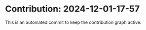 # Contribution: 2024-12-01-17-57
This is an automated commit to keep the contribution graph active.
